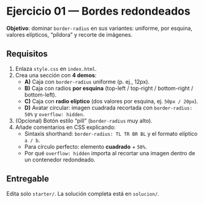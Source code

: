 # Ejercicio 01 — Bordes redondeados

**Objetivo**: dominar `border-radius` en sus variantes: uniforme, por esquina, valores elípticos, “píldora” y recorte de imágenes.

## Requisitos

1. Enlaza `style.css` en `index.html`.
2. Crea una sección con **4 demos**:
   - **A)** Caja con `border-radius` uniforme (p. ej., 12px).
   - **B)** Caja con radios **por esquina** (top-left / top-right / bottom-right / bottom-left).
   - **C)** Caja con **radio elíptico** (dos valores por esquina, ej. `50px / 20px`).
   - **D)** Avatar circular: imagen cuadrada recortada con `border-radius: 50%` y `overflow: hidden`.
3. (Opcional) Botón estilo “pill” (`border-radius` muy alto).
4. Añade comentarios en CSS explicando:
   - Sintaxis shorthand: `border-radius: TL TR BR BL` y el formato elíptico `a / b`.
   - Para círculo perfecto: elemento **cuadrado** + `50%`.
   - Por qué `overflow: hidden` importa al recortar una imagen dentro de un contenedor redondeado.

## Entregable

Edita solo `starter/`. La solución completa está en `solucion/`.
